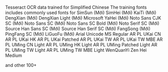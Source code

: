 Tesseract OCR data trained for Simplified Chinese
The training fonts includes commonly used fonts for
SimSun (Mới)
SimHei (Mới)
KaiTi (Mới)
DengXian (Mới)
DengXian Light (Mới)
Microsoft YaHei (Mới)
Noto Sans CJK SC (Mới)
Noto Sans SC (Mới)
Noto Sans SC Bold (Mới)
Noto Serif SC (Mới)
Source Han Sans SC (Mới)
Source Han Serif SC (Mới)
FangSong (Mới)
PingFang SC (Mới)
LiGuoFu (Mới)
Arial Unicode MS Regular
AR PL UKai CN
AR PL UKai HK
AR PL UKai Patched
AR PL UKai TW
AR PL UKai TW MBE
AR PL UMing CN Light
AR PL UMing HK Light
AR PL UMing Patched Light
AR PL UMing TW Light
AR PL UMing TW MBE Light
WenQuanYi Zen Hei Medium

and other 100+
